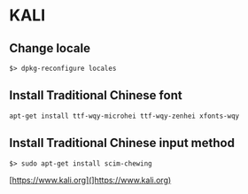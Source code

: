 # KALI

## Change locale
```
$> dpkg-reconfigure locales
```

## Install Traditional Chinese font
```
apt-get install ttf-wqy-microhei ttf-wqy-zenhei xfonts-wqy
```

## Install Traditional Chinese input method
```
$> sudo apt-get install scim-chewing
```

[https://www.kali.org](]https://www.kali.org)
